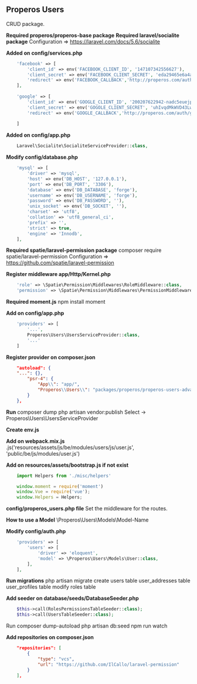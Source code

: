 ## Properos Users

CRUD package.

**Required properos/properos-base package**
**Required laravel/socialite package**
Configuration => https://laravel.com/docs/5.6/socialite

**Added on config/services.php**
```php
    'facebook' => [
        'client_id' => env('FACEBOOK_CLIENT_ID', '147107342556627'),
        'client_secret' => env('FACEBOOK_CLIENT_SECRET', 'eda29465e6a4a98b5f89a1c2a3829f14'),
        'redirect' => env('FACEBOOK_CALLBACK','http://properos.com/auth/facebook/callback')
    ],
    
    'google' => [
        'client_id' => env('GOOGLE_CLIENT_ID', '200207622942-nadc5euejp1fb7jj1m13fdhu30ot4icc.apps.googleusercontent.com'),
        'client_secret' => env('GOGOLE_CLIENT_SECRET', 'uhIvqdMkWVD43Lw9EvvsMfQf'),
        'redirect' => env('GOOGLE_CALLBACK','http://properos.com/auth/google/callback')
        
    ]
```
**Added on config/app.php**
```php
    Laravel\Socialite\SocialiteServiceProvider::class,
```

**Modify config/database.php**
```php
    'mysql' => [
        'driver' => 'mysql',
        'host' => env('DB_HOST', '127.0.0.1'),
        'port' => env('DB_PORT', '3306'),
        'database' => env('DB_DATABASE', 'forge'),
        'username' => env('DB_USERNAME', 'forge'),
        'password' => env('DB_PASSWORD', ''),
        'unix_socket' => env('DB_SOCKET', ''),
        'charset' => 'utf8',
        'collation' => 'utf8_general_ci',
        'prefix' => '',
        'strict' => true,
        'engine' => 'Innodb',
    ],
```

**Required spatie/laravel-permission package**
composer require spatie/laravel-permission
Configuration => https://github.com/spatie/laravel-permission

**Register middleware app/Http/Kernel.php**
```php
    'role' => \Spatie\Permission\Middlewares\RoleMiddleware::class,
    'permission' => \Spatie\Permission\Middlewares\PermissionMiddleware::class
```

**Required moment.js**
npm install moment 

**Add on config/app.php**
```php
    'providers' => [
        '...',
        Properos\Users\UsersServiceProvider::class,
        '...'
    ]
```

**Register provider on composer.json**
```json
    "autoload": {
    "...": {},
        "psr-4": {
            "App\\": "app/",
            "Properos\\Users\\": "packages/properos/properos-users-advanced/src"
        }
    },
```

**Run**
    composer dump
    php artisan vendor:publish 
Select -> Properos\Users\UsersServiceProvider  

**Create env.js**

**Add on webpack.mix.js**
.js('resources/assets/js/be/modules/users/js/user.js', 'public/be/js/modules/user.js')

**Add on resources/assets/bootstrap.js if not exist**
```js
    import Helpers from './misc/helpers'

    window.moment = require('moment')
    window.Vue = require('vue');
    window.Helpers = Helpers;
```

**config/properos_users.php file**
Set the middleware for the routes.

**How to use a Model**
\Properos\Users\Models\Model-Name

**Modify config/auth.php**
```php
    'providers' => [
        'users' => [
            'driver' => 'eloquent',
            'model' => \Properos\Users\Models\User::class,
        ],
    ],
``` 

**Run migrations**
php artisan migrate
    create  users table
            user_addresses table
            user_profiles table
    modify  roles table

**Add seeder on database/seeds/DatabaseSeeder.php**
```php
    $this->call(RolesPermissionsTableSeeder::class);
    $this->call(UsersTableSeeder::class);
```
Run composer dump-autoload
php artisan db:seed
npm run watch

**Add repositories on composer.json**
```json
    "repositories": [
        {
            "type": "vcs",
            "url": "https://github.com/IlCallo/laravel-permission"
        }
    ],
```


